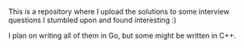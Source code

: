 This is a repository where I 
upload the solutions to some interview questions 
I stumbled upon and found interesting :)

I plan on writing all of them in Go, but some might
be written in C++.